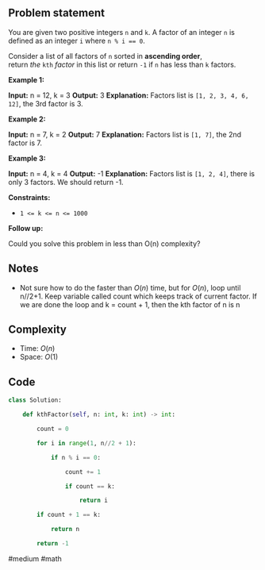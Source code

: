 ## Problem statement

You are given two positive integers `n` and `k`. A factor of an integer `n` is defined as an integer `i` where `n % i == 0`.

Consider a list of all factors of `n` sorted in **ascending order**, return _the_ `kth` _factor_ in this list or return `-1` if `n` has less than `k` factors.

**Example 1:**

**Input:** n = 12, k = 3
**Output:** 3
**Explanation:** Factors list is `[1, 2, 3, 4, 6, 12]`, the 3rd factor is 3.

**Example 2:**

**Input:** n = 7, k = 2
**Output:** 7
**Explanation:** Factors list is `[1, 7]`, the 2nd factor is 7.

**Example 3:**

**Input:** n = 4, k = 4
**Output:** -1
**Explanation:** Factors list is `[1, 2, 4]`, there is only 3 factors. We should return -1.

**Constraints:**

- `1 <= k <= n <= 1000`

**Follow up:**

Could you solve this problem in less than O(n) complexity?
## Notes

- Not sure how to do the faster than $O(n)$ time, but for $O(n)$, loop until n//2+1. Keep variable called count which keeps track of current factor. If we are done the loop and k = count + 1, then the kth factor of n is n
## Complexity

- Time: $O(n)$
- Space: $O(1)$
## Code

```python
class Solution:

    def kthFactor(self, n: int, k: int) -> int:

        count = 0

        for i in range(1, n//2 + 1):

            if n % i == 0:

                count += 1

                if count == k:

                    return i

        if count + 1 == k:

            return n

        return -1
```

#medium 
#math